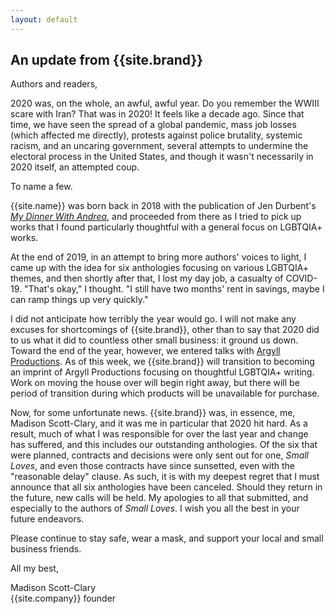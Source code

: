 ```yaml
---
layout: default
---
```


## An update from {{site.brand}}

Authors and readers,

2020 was, on the whole, an awful, awful year. Do you remember the WWIII scare with Iran? That was in 2020! It feels like a decade ago. Since that time, we have seen the spread of a global pandemic, mass job losses (which affected me directly), protests against police brutality, systemic racism, and an uncaring government, several attempts to undermine the electoral process in the United States, and though it wasn't necessarily in 2020 itself, an attempted coup.

To name a few.

{{site.name}} was born back in 2018 with the publication of Jen Durbent's [*My Dinner With Andrea*](/my-dinner-with-andrea), and proceeded from there as I tried to pick up works that I found particularly thoughtful with a general focus on LGBTQIA+ works.

At the end of 2019, in an attempt to bring more authors' voices to light, I came up with the idea for six anthologies focusing on various LGBTQIA+ themes, and then shortly after that, I lost my day job, a casualty of COVID-19. "That's okay," I thought. "I still have two months' rent in savings, maybe I can ramp things up very quickly."

I did not anticipate how terribly the year would go. I will not make any excuses for shortcomings of {{site.brand}}, other than to say that 2020 did to us what it did to countless other small business: it ground us down. Toward the end of the year, however, we entered talks with [Argyll Productions](https://argyllproductions.com). As of this week, we {{site.brand}} will transition to becoming an imprint of Argyll Productions focusing on thoughtful LGBTQIA+ writing. Work on moving the house over will begin right away, but there will be period of transition during which products will be unavailable for purchase.

Now, for some unfortunate news. {{site.brand}} was, in essence, me, Madison Scott-Clary, and it was me in particular that 2020 hit hard. As a result, much of what I was responsible for over the last year and change has suffered, and this includes our outstanding anthologies. Of the six that were planned, contracts and decisions were only sent out for one, *Small Loves*, and even those contracts have since sunsetted, even with the "reasonable delay" clause. As such, it is with my deepest regret that I must announce that all six anthologies have been canceled. Should they return in the future, new calls will be held. My apologies to all that submitted, and especially to the authors of *Small Loves*. I wish you all the best in your future endeavors.

Please continue to stay safe, wear a mask, and support your local and small business friends.

All my best,

Madison Scott-Clary  
{{site.company}} founder

<!-- <div class="promo">
<p><strong>Holiday shipping:</strong> Looking to get some books for the holidays? Please make sure to order by December 15th for the best chance of getting your package on time!</p>
</div>

<div class="hero">
<h2>{{site.name}}</h2>

<p>{{site.brand}} is a small publisher focused on thoughtful fiction, exploratory poetry, and creative non-fiction, with a particular interest in LGBTQIA+ writing.<br />
<a href="/about">Learn more...</a></p>
</div>

<div class="col-60"><p>The goal of {{site.brand}} is to provide well-versed and sophisticated works of fiction, poetry, and creative non-fiction. We want writing that gets us thinking about ourselves, stories that span genres, words that change the way we look at the world. We are particularly focused on the publication and advancement of LGBTQIA+ writing. {{site.brand}} is now open for anthology submissions, and will soon re-open for larger work queries.</p></div>

<div class="col-40"><h2 class="announcement"><a href="/submit">Submit to {{site.brand}}</a></h2></div>

-----

## Recent posts
{% for post in site.posts limit:5 %}
<div class="post-list">
    <p><a class="post-link" href="{{ post.url }}">{{ post.title }}</a></p>
    <p class="post-meta">{{ post.date | date: "%b %-d, %Y" }}{% if post.author %} &bullet; <a href="/editors#{{ post.author }}">{{ post.author }}</a>{% endif %}{% if post.meta %} &bullet; {{ post.meta }}{% endif %}</p>
    {{ post.excerpt }}
    <p><a href="{{ post.url }}">Read more...</a></p>
</div>
{% endfor %}
{% if site.posts.size > 5 %}
<a href="/updates">Older posts</a>
{% endif %}
-->
